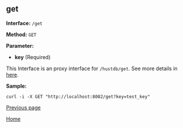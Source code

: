 ## get ##

**Interface:** `/get`

**Method:** `GET`

**Parameter:** 

*  **key** (Required)  

This Interface is an proxy interface for `/hustdb/get`. See more details in [here](../hustdb/hustdb/get.md).  

**Sample:**

    curl -i -X GET "http://localhost:8082/get?key=test_key"

[Previous page](../ha.md)

[Home](../../index.md)